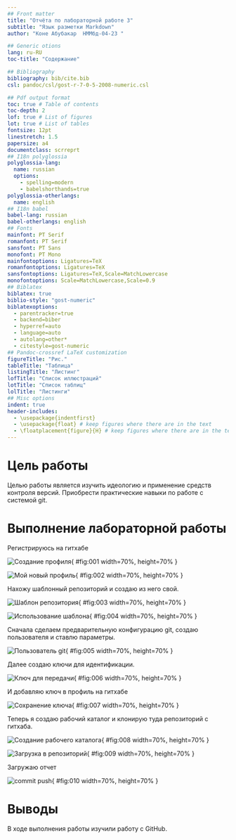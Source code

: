 ```yaml
---
## Front matter
title: "Отчёта по лабораторной работе 3"
subtitle: "Язык разметки Markdown"
author: "Коне Абубакар	НММбд-04-23 "

## Generic otions
lang: ru-RU
toc-title: "Содержание"

## Bibliography
bibliography: bib/cite.bib
csl: pandoc/csl/gost-r-7-0-5-2008-numeric.csl

## Pdf output format
toc: true # Table of contents
toc-depth: 2
lof: true # List of figures
lot: true # List of tables
fontsize: 12pt
linestretch: 1.5
papersize: a4
documentclass: scrreprt
## I18n polyglossia
polyglossia-lang:
  name: russian
  options:
	- spelling=modern
	- babelshorthands=true
polyglossia-otherlangs:
  name: english
## I18n babel
babel-lang: russian
babel-otherlangs: english
## Fonts
mainfont: PT Serif
romanfont: PT Serif
sansfont: PT Sans
monofont: PT Mono
mainfontoptions: Ligatures=TeX
romanfontoptions: Ligatures=TeX
sansfontoptions: Ligatures=TeX,Scale=MatchLowercase
monofontoptions: Scale=MatchLowercase,Scale=0.9
## Biblatex
biblatex: true
biblio-style: "gost-numeric"
biblatexoptions:
  - parentracker=true
  - backend=biber
  - hyperref=auto
  - language=auto
  - autolang=other*
  - citestyle=gost-numeric
## Pandoc-crossref LaTeX customization
figureTitle: "Рис."
tableTitle: "Таблица"
listingTitle: "Листинг"
lofTitle: "Список иллюстраций"
lotTitle: "Список таблиц"
lolTitle: "Листинги"
## Misc options
indent: true
header-includes:
  - \usepackage{indentfirst}
  - \usepackage{float} # keep figures where there are in the text
  - \floatplacement{figure}{H} # keep figures where there are in the text
---
```


# Цель работы

Целью работы является изучить идеологию и применение средств контроля версий. Приобрести практические навыки по работе с системой git.

# Выполнение лабораторной работы

Регистрируюсь на гитхабе

![Создание профиля](image/01.png){ #fig:001 width=70%, height=70% }

![Мой новый профиль](image/02.png){ #fig:002 width=70%, height=70% }

Нахожу шаблонный репозиторий и создаю из него свой.

![Шаблон репозитория](image/03.png){ #fig:003 width=70%, height=70% }

![Использование шаблона](image/04.png){ #fig:004 width=70%, height=70% }

Сначала сделаем предварительную конфигурацию git, создаю пользователя и ставлю параметры.

![Пользователь git](image/05.png){ #fig:005 width=70%, height=70% }

Далее создаю ключи для идентификации.

![Ключ для передачи](image/06.png){ #fig:006 width=70%, height=70% }

И добавляю ключ в профиль на гитхабе

![Сохранение ключа](image/07.png){ #fig:007 width=70%, height=70% }

Теперь я создаю рабочий каталог и клонирую туда репозиторий с гитхаба.

![Создание рабочего каталога](image/08.png){ #fig:008 width=70%, height=70% }

![Загрузка в репозиторий](image/09.png){ #fig:009 width=70%, height=70% }

Загружаю отчет

![commit push](image/10.png){ #fig:010 width=70%, height=70% }

# Выводы

В ходе выполнения работы изучили работу с GitHub.
